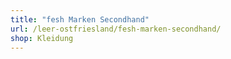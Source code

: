 ```yaml
---
title: "fesh Marken Secondhand"
url: /leer-ostfriesland/fesh-marken-secondhand/
shop: Kleidung
---
```

